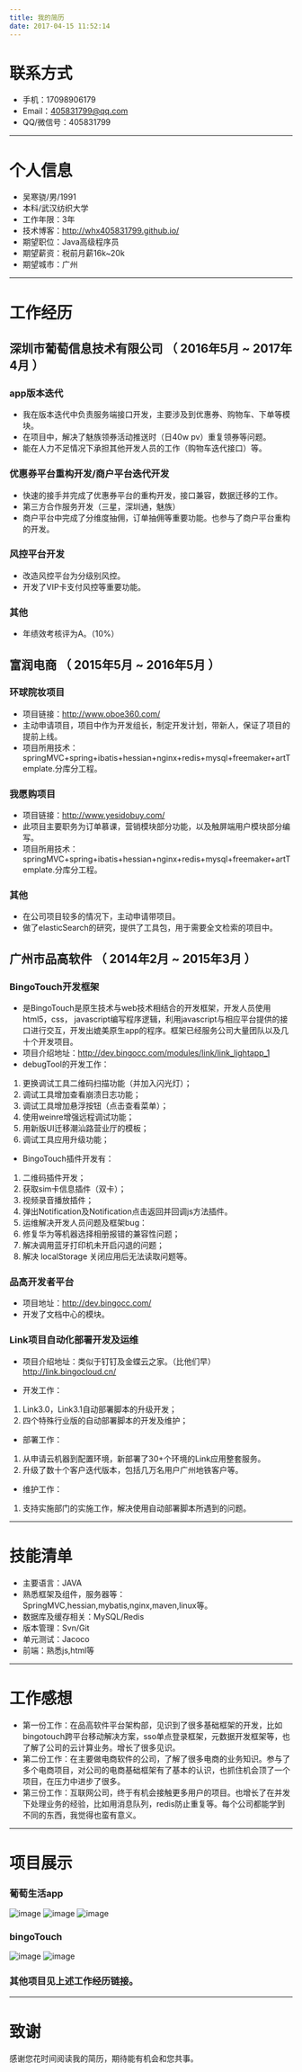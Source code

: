 ```yaml
---
title: 我的简历
date: 2017-04-15 11:52:14
---
```


# 联系方式
- 手机：17098906179
- Email：405831799@qq.com 
- QQ/微信号：405831799

---

# 个人信息

 - 吴寒骁/男/1991
 - 本科/武汉纺织大学
 - 工作年限：3年
 - 技术博客：http://whx405831799.github.io/
 - 期望职位：Java高级程序员
 - 期望薪资：税前月薪16k~20k
 - 期望城市：广州

---

# 工作经历

## 深圳市葡萄信息技术有限公司 （ 2016年5月 ~ 2017年4月 ）

### app版本迭代 
- 我在版本迭代中负责服务端接口开发，主要涉及到优惠券、购物车、下单等模块。
- 在项目中，解决了魅族领券活动推送时（日40w pv）重复领券等问题。
- 能在人力不足情况下承担其他开发人员的工作（购物车迭代接口）等。

### 优惠券平台重构开发/商户平台迭代开发 
- 快速的接手并完成了优惠券平台的重构开发，接口兼容，数据迁移的工作。
- 第三方合作服务开发（三星，深圳通，魅族）
- 商户平台中完成了分维度抽佣，订单抽佣等重要功能。也参与了商户平台重构的开发。


### 风控平台开发
- 改造风控平台为分级别风控。
- 开发了VIP卡支付风控等重要功能。

### 其他
- 年绩效考核评为A。（10%）

## 富润电商 （ 2015年5月 ~ 2016年5月 ）

### 环球院妆项目
- 项目链接：http://www.oboe360.com/
- 主动申请项目，项目中作为开发组长，制定开发计划，带新人，保证了项目的提前上线。
- 项目所用技术：springMVC+spring+ibatis+hessian+nginx+redis+mysql+freemaker+artTemplate.分库分工程。


### 我愿购项目
- 项目链接：http://www.yesidobuy.com/
- 此项目主要职务为订单慕课，营销模块部分功能，以及触屏端用户模块部分编写。
- 项目所用技术：springMVC+spring+ibatis+hessian+nginx+redis+mysql+freemaker+artTemplate.分库分工程。



### 其他
- 在公司项目较多的情况下，主动申请带项目。
- 做了elasticSearch的研究，提供了工具包，用于需要全文检索的项目中。

## 广州市品高软件 （ 2014年2月 ~ 2015年3月 ）

### BingoTouch开发框架
- 是BingoTouch是原生技术与web技术相结合的开发框架，开发人员使用html5，css， javascript编写程序逻辑，利用javascript与相应平台提供的接口进行交互，开发出媲美原生app的程序。框架已经服务公司大量团队以及几十个开发项目。
- 项目介绍地址：http://dev.bingocc.com/modules/link/link_lightapp_1
- debugTool的开发工作：
1. 更换调试工具二维码扫描功能（并加入闪光灯）；
1. 调试工具增加查看崩溃日志功能；
1. 调试工具增加悬浮按钮（点击查看菜单）；
1. 使用weinre增强远程调试功能；
1. 用新版UI迁移潮汕路营业厅的模板；
1. 调试工具应用升级功能；
- BingoTouch插件开发有：
1. 二维码插件开发；
1. 获取sim卡信息插件（双卡）；
1. 视频录音播放插件；
1. 弹出Notification及Notification点击返回并回调js方法插件。
1. 运维解决开发人员问题及框架bug：
1. 修复华为等机器选择相册报错的兼容性问题；
1. 解决调用蓝牙打印机未开启闪退的问题；
1. 解决 localStorage 关闭应用后无法读取问题等。

### 品高开发者平台 
- 项目地址：http://dev.bingocc.com/
- 开发了文档中心的模块。


### Link项目自动化部署开发及运维
- 项目介绍地址：类似于钉钉及金蝶云之家。（比他们早）
http://link.bingocloud.cn/

- 开发工作：
1. Link3.0，Link3.1自动部署脚本的升级开发；
1. 四个特殊行业版的自动部署脚本的开发及维护；
- 部署工作：
1. 从申请云机器到配置环境，新部署了30+个环境的Link应用整套服务。
1. 升级了数十个客户迭代版本，包括几万名用户广州地铁客户等。
- 维护工作：
1. 支持实施部门的实施工作，解决使用自动部署脚本所遇到的问题。

---


# 技能清单
- 主要语言：JAVA
- 熟悉框架及组件，服务器等：SpringMVC,hessian,mybatis,nginx,maven,linux等。
- 数据库及缓存相关：MySQL/Redis
- 版本管理：Svn/Git
- 单元测试：Jacoco
- 前端：熟悉js,html等

--- 

# 工作感想
- 第一份工作：在品高软件平台架构部，见识到了很多基础框架的开发，比如bingotouch跨平台移动解决方案，sso单点登录框架，元数据开发框架等，也了解了公司的云计算业务。增长了很多见识。
- 第二份工作：在主要做电商软件的公司，了解了很多电商的业务知识。参与了多个电商项目，对公司的电商基础框架有了基本的认识，也抓住机会顶了一个项目，在压力中进步了很多。
- 第三份工作：互联网公司，终于有机会接触更多用户的项目。也增长了在并发下处理业务的经验，比如用消息队列，redis防止重复等。每个公司都能学到不同的东西，我觉得也蛮有意义。

---

# 项目展示
### 葡萄生活app
![image](http://ohoyqlwj0.bkt.clouddn.com/pt1-1.jpg)
![image](http://ohoyqlwj0.bkt.clouddn.com/pt1-2.jpg)
![image](http://ohoyqlwj0.bkt.clouddn.com/pt1-3c.jpg)


### bingoTouch
![image](http://ohoyqlwj0.bkt.clouddn.com/bt1.jpg)
![image](http://ohoyqlwj0.bkt.clouddn.com/bt2.jpg)


### 其他项目见上述工作经历链接。
---
# 致谢
感谢您花时间阅读我的简历，期待能有机会和您共事。

